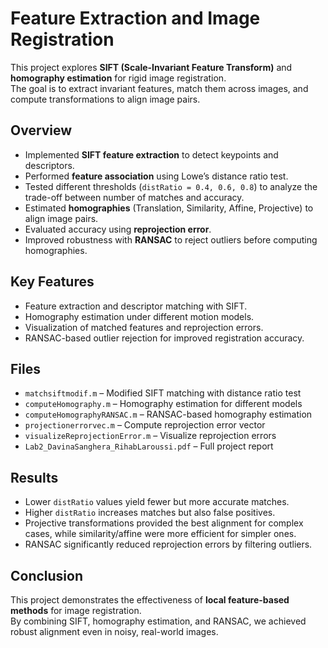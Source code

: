 # Feature Extraction and Image Registration

This project explores **SIFT (Scale-Invariant Feature Transform)** and **homography estimation** for rigid image registration.  
The goal is to extract invariant features, match them across images, and compute transformations to align image pairs.

## Overview
- Implemented **SIFT feature extraction** to detect keypoints and descriptors.  
- Performed **feature association** using Lowe’s distance ratio test.  
- Tested different thresholds (`distRatio = 0.4, 0.6, 0.8`) to analyze the trade-off between number of matches and accuracy.  
- Estimated **homographies** (Translation, Similarity, Affine, Projective) to align image pairs.  
- Evaluated accuracy using **reprojection error**.  
- Improved robustness with **RANSAC** to reject outliers before computing homographies.

## Key Features
- Feature extraction and descriptor matching with SIFT.  
- Homography estimation under different motion models.  
- Visualization of matched features and reprojection errors.  
- RANSAC-based outlier rejection for improved registration accuracy.  

## Files
- `matchsiftmodif.m` – Modified SIFT matching with distance ratio test  
- `computeHomography.m` – Homography estimation for different models  
- `computeHomographyRANSAC.m` – RANSAC-based homography estimation  
- `projectionerrorvec.m` – Compute reprojection error vector  
- `visualizeReprojectionError.m` – Visualize reprojection errors  
- `Lab2_DavinaSanghera_RihabLaroussi.pdf` – Full project report  

## Results
- Lower `distRatio` values yield fewer but more accurate matches.  
- Higher `distRatio` increases matches but also false positives.  
- Projective transformations provided the best alignment for complex cases, while similarity/affine were more efficient for simpler ones.  
- RANSAC significantly reduced reprojection errors by filtering outliers.  

## Conclusion
This project demonstrates the effectiveness of **local feature-based methods** for image registration.  
By combining SIFT, homography estimation, and RANSAC, we achieved robust alignment even in noisy, real-world images.
